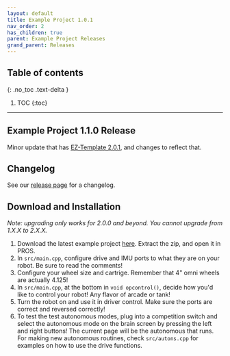 ```yaml
---
layout: default
title: Example Project 1.0.1
nav_order: 2
has_children: true
parent: Example Project Releases
grand_parent: Releases
---
```


## Table of contents
{: .no_toc .text-delta }

1. TOC
{:toc}


---

## Example Project 1.1.0 Release
Minor update that has [EZ-Template 2.0.1](https://github.com/EZ-Robotics/EZ-Template/releases/tag/v2.0.1), and changes to reflect that.  

## Changelog   
See our [release page](https://github.com/EZ-Robotics/EZ-Template-Example/releases/tag/v1.1.0) for a changelog. 

## Download and Installation  
 *Note: upgrading only works for 2.0.0 and beyond. You cannot upgrade from 1.X.X to 2.X.X.*  
1) Download the latest example project [here](https://github.com/EZ-Robotics/EZ-Template-Example/releases/latest).  Extract the zip, and open it in PROS.   
2) In `src/main.cpp`, configure drive and IMU ports to what they are on your robot.  Be sure to read the comments!    
3) Configure your wheel size and cartrige.  Remember that 4" omni wheels are actually 4.125!    
4) In `src/main.cpp`, at the bottom in `void opcontrol()`, decide how you'd like to control your robot!  Any flavor of arcade or tank!    
5) Turn the robot on and use it in driver control.  Make sure the ports are correct and reversed correctly!    
6) To test the test autonomous modes, plug into a competition switch and select the autonomous mode on the brain screen by pressing the left and right buttons!  The current page will be the autonomous that runs.  For making new autonomous routines, check `src/autons.cpp` for examples on how to use the drive functions.  
